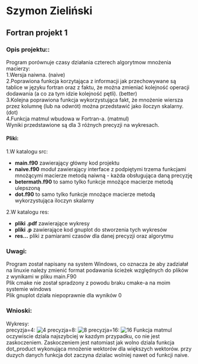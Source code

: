 # Szymon Zieliński
## Fortran projekt 1

### Opis projektu::
Program porównuje czasy działania czterech algorytmow mnożenia macierzy:  
1.Wersja naiwna. (naive)  
2.Poprawiona funkcja korzytająca z informacji jak przechowywane są tablice w języku fortran oraz z faktu, że można zmieniać kolejność operacji dodawania (a co za tym idzie kolejność pętli). (better)  
3.Kolejna poprawiona funkcja wykorzystująca fakt, że mnożenie wiersza przez kolumnę (lub na odwrót) można przedstawić jako iloczyn skalarny. (dot)  
4.Funkcja matmul wbudowa w Fortran-a. (matmul)  
Wyniki przedstawione są dla 3 różnych precyzji na wykresach.

#### Pliki:
1.W katalogu src: 
* **main.f90** zawierający główny kod projektu
* **naive.f90** moduł zawierający interface z podpiętymi trzema funkcjami mnożącymi macierze metodą naiwną - każda obsługująca daną precyzję
* **betermath.f90** to samo tylko funkcje mnożące macierze metodą ulepszoną
* **dot.f90** to samo tylko funkcje mnożące macierze metodą wykorzystująca iloczyn skalarny  

2.W katalogu res:  
* **pliki .pdf** zawierające wykresy
* **pliki .p** zawierające kod gnuplot do stworzenia tych wykresów
* **res...** pliki z pamiarami czasów dla danej precyzji oraz algorytmu

### Uwagi:
Program został napisany na system Windows, co oznacza że aby zadziałał na linuxie należy zmienić format podawania ścieżek względnych do plików z wynikami w pliku main.F90  
Plik cmake nie został spradzony z powodu braku cmake-a na moim systemie windows  
Plik gnuplot działa niepoprawnie dla wyników 0

### Wnioski:
Wykresy:  
precyzja=4:
![4](https://user-images.githubusercontent.com/44688394/57106963-15508600-6d2f-11e9-94ee-e0ae14303cc0.PNG)
precyzja=8:
![8](https://user-images.githubusercontent.com/44688394/57106805-9fe4b580-6d2e-11e9-9bd2-a84bdc5b0e80.PNG)
precyzja=16:
![16](https://user-images.githubusercontent.com/44688394/57106940-0073f280-6d2f-11e9-8a01-0fc0a40a2804.PNG)
Funkcja matmul oczywiscie dziala najszybciej w kazdym przypadku, co nie jest zaskoczeniem. Zaskoczeniem jest natomiast jak wolno dziala funkcja dot_product wykonująca mnożenie wektorów dla większych wektorów. przy duzych danych funkcja dot zaczyna dzialac wolniej nawet od funkcji naive.
